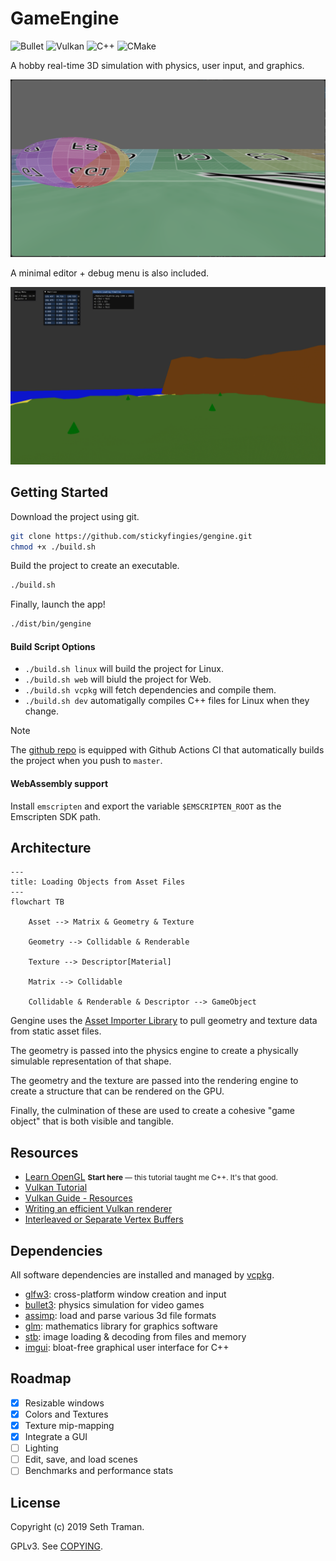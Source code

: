 # GameEngine

![Bullet](https://a11ybadges.com/badge?text=Bullet&badgeColor=goldenrod&logo=crosshair)
![Vulkan](https://a11ybadges.com/badge?logo=vulkan)
![C++](https://a11ybadges.com/badge?logo=cplusplus)
![CMake](https://a11ybadges.com/badge?logo=cmake)

A hobby real-time 3D simulation with physics, user input, and graphics.

![Screenshot](./screenshot.png "Screenshot")

A minimal editor + debug menu is also included.

![Screenshot](./screenshot_editor.png "Screenshot")

Getting Started
---

Download the project using git.

```sh
git clone https://github.com/stickyfingies/gengine.git
chmod +x ./build.sh
```

Build the project to create an executable.

```sh
./build.sh
```

Finally, launch the app!

```sh
./dist/bin/gengine
```

#### Build Script Options

- `./build.sh linux` will build the project for Linux.
- `./build.sh web` will biuld the project for Web.
- `./build.sh vcpkg` will fetch dependencies and compile them.
- `./build.sh dev` automatigally compiles C++ files for Linux when they change.

> [!NOTE]  
> The [github repo](https://github.com/stickyfingies/gengine) is equipped with Github Actions CI that automatically builds the project when you push to `master`.

#### WebAssembly support

Install `emscripten` and export the variable `$EMSCRIPTEN_ROOT` as the Emscripten SDK path.

Architecture
---

```mermaid
---
title: Loading Objects from Asset Files
---
flowchart TB

    Asset --> Matrix & Geometry & Texture

    Geometry --> Collidable & Renderable

    Texture --> Descriptor[Material]

    Matrix --> Collidable

    Collidable & Renderable & Descriptor --> GameObject
```

Gengine uses the [Asset Importer Library](https://assimp.org/) to pull geometry and texture data from static asset files.

The geometry is passed into the physics engine to create a physically simulable representation of that shape.

The geometry and the texture are passed into the rendering engine to create a structure that can be rendered on the GPU.

Finally, the culmination of these are used to create a cohesive "game object" that is both visible and tangible.

## Resources
- [Learn OpenGL](https://learnopengl.com/) <small>**Start here** — this tutorial taught me C++. It's that good.</small>
- [Vulkan Tutorial](https://vulkan-tutorial.com/)
- [Vulkan Guide - Resources](https://vkguide.dev/docs/great_resources)
- [Writing an efficient Vulkan renderer](https://zeux.io/2020/02/27/writing-an-efficient-vulkan-renderer/)
- [Interleaved or Separate Vertex Buffers](https://www.reddit.com/r/vulkan/comments/rtpdvu/interleaved_vs_separate_vertex_buffers/)

Dependencies
---

All software dependencies are installed and managed by [vcpkg](https://vcpkg.io/).

- [glfw3](https://www.glfw.org/): cross-platform window creation and input
- [bullet3](https://pybullet.org/wordpress/): physics simulation for video games
- [assimp](http://assimp.org/): load and parse various 3d file formats
- [glm](https://github.com/g-truc/glm): mathematics library for graphics software
- [stb](https://github.com/nothings/stb): image loading & decoding from files and memory
- [imgui](https://github.com/ocornut/imgui): bloat-free graphical user interface for C++

Roadmap
---

- [x] Resizable windows
- [x] Colors and Textures
- [x] Texture mip-mapping
- [x] Integrate a GUI
- [ ] Lighting
- [ ] Edit, save, and load scenes
- [ ] Benchmarks and performance stats

License
---
Copyright (c) 2019 Seth Traman.

GPLv3.  See [COPYING](./COPYING).